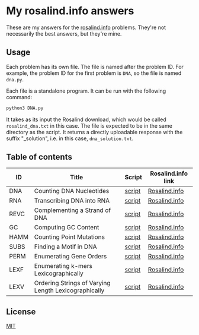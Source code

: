 # My rosalind.info answers

These are my answers for the [rosalind.info](http://rosalind.info) problems. They're not necessarily the best answers, but they're mine.

## Usage

Each problem has its own file. The file is named after the problem ID. For example, the problem ID for the first problem is `DNA`, so the file is named `dna.py`.

Each file is a standalone program. It can be run with the following command:

```bash
python3 DNA.py
```

It takes as its input the Rosalind download, which would be called `rosalind_dna.txt` in this case. The file is expected to be in the same directory as the script. It returns a directly uploadable response with the suffix "_solution", i.e. in this case, `dna_solution.txt`.


## Table of contents

| ID | Title | Script | Rosalind.info link |
| --- | --- | --- | --- |
| DNA | Counting DNA Nucleotides | [script](https://github.com/chrisvoncsefalvay/rosalind/blob/main/DNA.py) | [Rosalind.info](https://rosalind.info/problems/dna/) |
| RNA | Transcribing DNA into RNA | [script](https://github.com/chrisvoncsefalvay/rosalind/blob/main/RNA.py) | [Rosalind.info](https://rosalind.info/problems/rna/) |
| REVC | Complementing a Strand of DNA | [script](https://github.com/chrisvoncsefalvay/rosalind/blob/main/REVC.py) | [Rosalind.info](https://rosalind.info/problems/revc/) |
| GC | Computing GC Content | [script](https://github.com/chrisvoncsefalvay/rosalind/blob/main/GC.py) | [Rosalind.info](https://rosalind.info/problems/gc/) |
| HAMM | Counting Point Mutations | [script](https://github.com/chrisvoncsefalvay/rosalind/blob/main/HAMM.py) | [Rosalind.info](https://rosalind.info/problems/hamm/) |
| SUBS | Finding a Motif in DNA | [script](https://github.com/chrisvoncsefalvay/rosalind/blob/main/SUBS.py) | [Rosalind.info](https://rosalind.info/problems/subs/) |
| PERM | Enumerating Gene Orders | [script](https://github.com/chrisvoncsefalvay/rosalind/blob/main/PERM.py) | [Rosalind.info](https://rosalind.info/problems/perm/) |
| LEXF | Enumerating k-mers Lexicographically | [script](https://github.com/chrisvoncsefalvay/rosalind/blob/main/LEXF.py) | [Rosalind.info](https://rosalind.info/problems/lexf/) |
| LEXV | Ordering Strings of Varying Length Lexicographically | [script](https://github.com/chrisvoncsefalvay/rosalind/blob/main/LEXV.py) | [Rosalind.info](https://rosalind.info/problems/lexv/) |


## License

[MIT](LICENSE)

